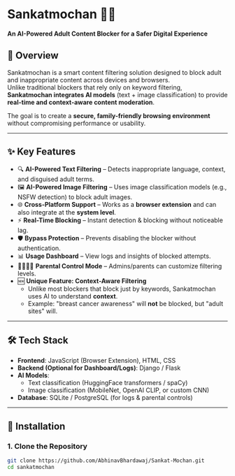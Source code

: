 # Sankatmochan 🚫🔞  
**An AI-Powered Adult Content Blocker for a Safer Digital Experience**  

## 📌 Overview  
Sankatmochan is a smart content filtering solution designed to block adult and inappropriate content across devices and browsers.  
Unlike traditional blockers that rely only on keyword filtering, **Sankatmochan integrates AI models** (text + image classification) to provide **real-time and context-aware content moderation**.  

The goal is to create a **secure, family-friendly browsing environment** without compromising performance or usability.  

---

## ✨ Key Features  
- 🔍 **AI-Powered Text Filtering** – Detects inappropriate language, context, and disguised adult terms.  
- 🖼️ **AI-Powered Image Filtering** – Uses image classification models (e.g., NSFW detection) to block adult images.  
- 🌐 **Cross-Platform Support** – Works as a **browser extension** and can also integrate at the **system level**.  
- ⚡ **Real-Time Blocking** – Instant detection & blocking without noticeable lag.  
- 🛡️ **Bypass Protection** – Prevents disabling the blocker without authentication.  
- 📊 **Usage Dashboard** – View logs and insights of blocked attempts.  
- 👨‍👩‍👧‍👦 **Parental Control Mode** – Admins/parents can customize filtering levels.  
- 🆕 **Unique Feature: Context-Aware Filtering**  
  - Unlike most blockers that block just by keywords, Sankatmochan uses AI to understand **context**.  
  - Example: "breast cancer awareness" will **not** be blocked, but "adult sites" will.  

---

## 🛠️ Tech Stack  
- **Frontend**: JavaScript (Browser Extension), HTML, CSS  
- **Backend (Optional for Dashboard/Logs)**: Django / Flask  
- **AI Models**:  
  - Text classification (HuggingFace transformers / spaCy)  
  - Image classification (MobileNet, OpenAI CLIP, or custom CNN)  
- **Database**: SQLite / PostgreSQL (for logs & parental controls)  

---

## 🚀 Installation  

### 1. Clone the Repository  
```bash
git clone https://github.com/AbhinavBhardawaj/Sankat-Mochan.git
cd sankatmochan
